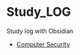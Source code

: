 # Study_LOG
Study log with Obsidian

- [Computer Security](https://github.com/TypeMIN/Study_LOG/blob/main/Computer%20Security/Computer%20Security.md)
